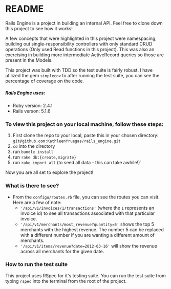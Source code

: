 # README

Rails Engine is a project in building an internal API. Feel free to clone down this project to see how it works! 

A few concepts that were highlighted in this project were namespacing, building out single-responsibility controllers with only standard CRUD operations (Only used Read functions in this project). This was also an exercising in building more intermediate ActiveRecord queries so those are present in the Models.

This project was built with TDD so the test suite is fairly robust. I have utilized the gem `simplecov` to after running the test suite, you can see the percentage of coverage on the code.

##### Rails Engine uses:
* Ruby version: 2.4.1
* Rails verson: 5.1.6

### To view this project on your local machine, follow these steps:

1. First clone the repo to your local, paste this in your chosen directory: `git@github.com:KathleenYruegas/rails_engine.git`
1. `cd` into the directory
1. run `bundle install`
1. run `rake db:{create,migrate}`
1. run `rake import_all`  (to seed all data - this can take awhile!)`

Now you are all set to explore the project!

### What is there to see?
- From the `configu/routes.rb` file, you can see the routes you can visit.  Here are a few of note:
  - `'/api/v1/invoices/1/transactions'` (where the `1` represents an invoice id) to see all transactions associated with that particular invoice.
  - `'/api/v1/merchants/most_revenue?quantity=5'` shows the top 5 merchants with the highest revenue. The number 5 can be replaced with a different number if you are wanting a different amount of merchants.
  - `'/api/v1/items/revenue?date=2012-03-16'` will show the revenue across all merchants for the given date.


### How to run the test suite
This project uses RSpec for it's testing suite. You can run the test suite from typing `rspec` into the terminal from the root of the project.  


